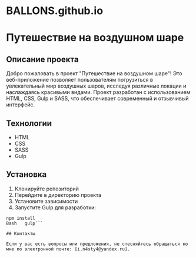 # BALLONS.github.io
# Путешествие на воздушном шаре

## Описание проекта

Добро пожаловать в проект "Путешествие на воздушном шаре"! Это веб-приложение позволяет пользователям погрузиться в увлекательный мир воздушных шаров, исследуя различные локации и наслаждаясь красивыми видами. Проект разработан с использованием HTML, CSS, Gulp и SASS, что обеспечивает современный и отзывчивый интерфейс.

## Технологии

- HTML
- CSS
- SASS
- Gulp

## Установка

1. Клонируйте репозиторий
2. Перейдите в директорию проекта
3. Установите зависимости
4. Запустите Gulp для разработки:
```git clone https://github.com/Ilinovanastia/BALLONS.github.io.git
npm install
Bash   gulp```

## Контакты

Если у вас есть вопросы или предложения, не стесняйтесь обращаться ко мне по электронной почте: [i.n4sty4@yandex.ru].
